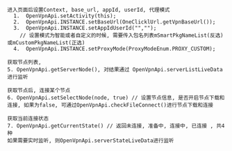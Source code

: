 
    进入页面后设置Context, base_url, appId, userId, 代理模式
      1.  OpenVpnApi.setActivity(this);
      2.  OpenVpnApi.INSTANCE.setBaseUrl(OneClicklUrl.getVpnBaseUrl());
      3.  OpenVpnApi.INSTANCE.setAppIdUserId("","");
        // 设置模式为智能或者自定义的时候, 需要传入包名列表mSmartPkgNameList(反选)或mCustomPkgNameList(正选)   
      4.  OpenVpnApi.INSTANCE.setProxyMode(ProxyModeEnum.PROXY_CUSTOM);

    获取节点列表, 
    5. OpenVpnApi.getServerNode(), 对结果通过 OpenVpnApi.serverListLiveData进行监听

    获取节点后, 连接某个节点
    6. OpenVpnApi.setSelectNode(node, true) // 设置节点信息, 是否开启节点下载和连接, 如果为false, 可通过OpenVpnApi.checkFileConnect()进行节点下载和连接

    获取当前连接状态
    7. OpenVpnApi.getCurrentState() // 返回未连接, 准备中, 连接中, 已连接 , 共4种
    如果需要实时监听, 则OpenVpnApi.serverStateLiveData进行监听
        







